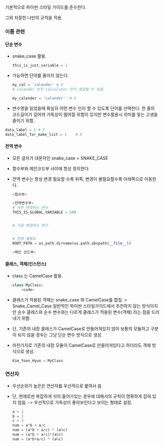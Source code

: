 기본적으로 파이썬 스타일 가이드를 준수한다.

그외 자잘한 나만의 규칙을 적용.

### 이름 관련

#### 단순 변수

- snake_case 활용.

  ```python
  this_is_just_variable = 1
  ```

- 가능하면 단어를 줄이지 않는다.

  ```python
  my_cal = 'calender' # X
  # calender 인지 calculator 인지 헷갈릴 수 있음
  
  my_calender = 'calender'  # O
  ```

- 변수명을 읽었을때 확실히 어떤 변수 인지 할 수 있도록 단어를 선택한다.
  한 줄의 코드길이가 길어져 가독성이 떨어질 위험이 있지만 변수활용시 의미를 찾는 고생을 줄이기 위함.

```python
data_label = 1 # X
data_label_for_make_list = 1	# O
```

#### 전역 변수

- 모든 글자가 대문자인 snake_case = SNAKE_CASE

- 함수부와 메인코드부 사이에 항상 정의한다.

- 전역 변수는 항상 변경 필요할 수록 위쪽, 변경이 불필요할수록 아래쪽으로 이동한다.

  ```python
  <함수부>
  
  <전역변수부>
  # 자주 변경하는 변수
  THIS_IS_GLOBAL_VARIABLE = 100
  
  
  # 가끔 변경하는 변수
  
  
  # 변경 불필요
  ROOT_PATH = os.path.dirname(os.path.abspath(__file__))
  
  <메인 코드부>
  ```
  
  

#### 클래스, 객체(인스턴스)

- class 는 CamelCase 활용.

  ```python
  class MyClass:
      <code>
  ```

- 클래스가 적용된 객체는 snake_case 와 CamelCase를 합침. = Snake_Camel_Case
  일반적인 파이썬 스타일가이드에서 추천하지 않는 방식이지만 순수 클래스와 순수 변수와는 다르게 클래스가 적용된 변수(객체) 라는 점을 드러내기 위함.

- 단, 기존의 내장 클래스가 CamelCase로 만들어져있지 않아 보통의 모듈하고 구분이 되지 않을 경우는 그냥 단순 변수 방식으로 생성.

- 마찬가지로 기존의 내장 모듈이 CamelCase로 만들어져있다고 하더라도 객체 방식으로 생성.

  ```python
  Kim_Yoon_Hyun = MyClass
  ```

### 연산자

- 우선순위가 높은은 연산자를 우선적으로 붙여서 씀

- 단, 현재로썬 복잡하게 식이 들어가있는 경우에 대해서의 규칙이 명확하게 잡혀 있지 않음. 
  -> 우선적으로 가독성이 좋아보인다고 보이는 형태로 설정.

  ```python
  a = 1
  b = 2
  c = 3
  num = a*b + a/c
  num = (a*b + a/c) * (a%c)
  num = (a*b + a/c)*(a%c)
  num = (a*b+a/c) * (a%c)
  ```
